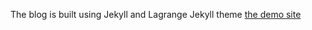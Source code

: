 The blog is built using Jekyll and Lagrange Jekyll theme [the demo site](https://lenpaul.github.io/Lagrange/)
